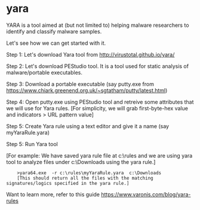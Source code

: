 # yara
YARA is a tool aimed at (but not limited to) helping malware researchers to identify and classify malware samples. 

Let's see how we can get started with it.

Step 1: Let's download Yara tool from http://virustotal.github.io/yara/

Step 2: Let's download PEStudio tool. It is a tool used for static analysis of malware/portable executables. 

Step 3: Download a portable executable (say putty.exe from https://www.chiark.greenend.org.uk/~sgtatham/putty/latest.html)

Step 4: Open putty.exe using PEStudio tool and retreive some attributes that we will use for Yara rules.
        [For simplicity, we will grab first-byte-hex value and indicators > URL pattern value]

Step 5: Create Yara rule using a text editor and give it a name (say myYaraRule.yara)

Step 5: Run Yara tool 

[For example: We have saved yara rule file at c:\rules and we are using yara tool to analyze files under c:\Downloads using the yara rule.]

        >yara64.exe  -r c:\rules\myYaraRule.yara  c:\Downloads
        [This should return all the files with the matching signatures/logics specified in the yara rule.]
  

Want to learn more, refer to this guide 
https://www.varonis.com/blog/yara-rules

